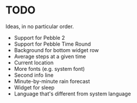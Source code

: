 # TODO

Ideas, in no particular order.

- Support for Pebble 2
- Support for Pebble Time Round
- Background for bottom widget row
- Average steps at a given time
- Current location
- More fonts (e.g. system font)
- Second info line
- Minute-by-minute rain forecast
- Widget for sleep
- Language that's different from system language
